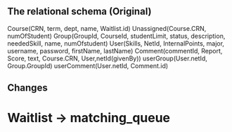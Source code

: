 ## The relational schema (Original)
Course(CRN, term, dept, name, Waitlist.id)
Unassigned(Course.CRN, numOfStudent)
Group(GroupId, CourseId, studentLimit, status, description, neededSkill, name, numOfstudent)
User(Skills, NetId, InternalPoints, major, username, password, firstName, lastName)
Comment(commentId, Report, Score, text, Course.CRN, User,netId(givenBy))
userGroup(User.netId, Group.GroupId)
userComment(User.netId, Comment.id)

## Changes
# Waitlist -> matching_queue
